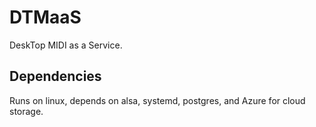 DTMaaS
======

DeskTop MIDI as a Service.

Dependencies
------------

Runs on linux, depends on alsa, systemd, postgres, and Azure for cloud storage.
